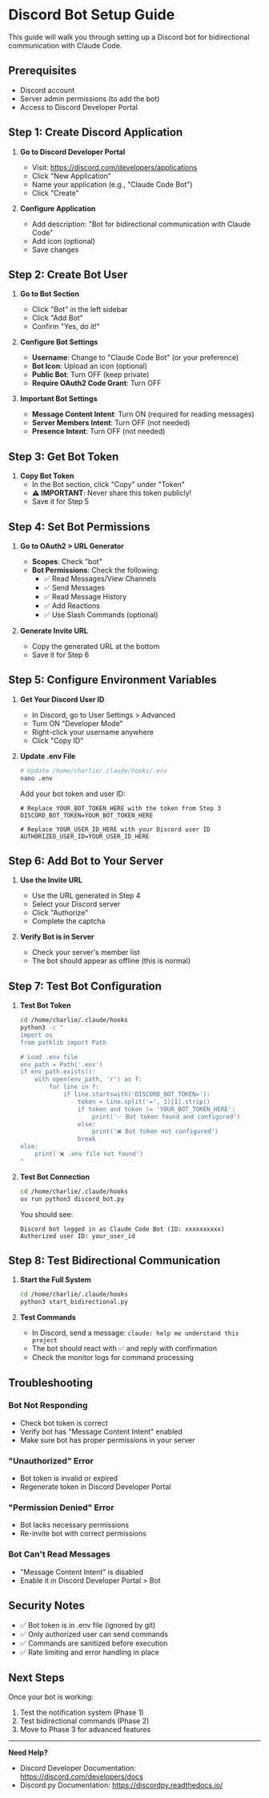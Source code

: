 # Discord Bot Setup Guide

This guide will walk you through setting up a Discord bot for bidirectional communication with Claude Code.

## Prerequisites

- Discord account
- Server admin permissions (to add the bot)
- Access to Discord Developer Portal

## Step 1: Create Discord Application

1. **Go to Discord Developer Portal**
   - Visit: https://discord.com/developers/applications
   - Click "New Application"
   - Name your application (e.g., "Claude Code Bot")
   - Click "Create"

2. **Configure Application**
   - Add description: "Bot for bidirectional communication with Claude Code"
   - Add icon (optional)
   - Save changes

## Step 2: Create Bot User

1. **Go to Bot Section**
   - Click "Bot" in the left sidebar
   - Click "Add Bot"
   - Confirm "Yes, do it!"

2. **Configure Bot Settings**
   - **Username**: Change to "Claude Code Bot" (or your preference)
   - **Bot Icon**: Upload an icon (optional)
   - **Public Bot**: Turn OFF (keep private)
   - **Require OAuth2 Code Grant**: Turn OFF

3. **Important Bot Settings**
   - **Message Content Intent**: Turn ON (required for reading messages)
   - **Server Members Intent**: Turn OFF (not needed)
   - **Presence Intent**: Turn OFF (not needed)

## Step 3: Get Bot Token

1. **Copy Bot Token**
   - In the Bot section, click "Copy" under "Token"
   - **⚠️ IMPORTANT**: Never share this token publicly!
   - Save it for Step 5

## Step 4: Set Bot Permissions

1. **Go to OAuth2 > URL Generator**
   - **Scopes**: Check "bot"
   - **Bot Permissions**: Check the following:
     - ✅ Read Messages/View Channels
     - ✅ Send Messages
     - ✅ Read Message History
     - ✅ Add Reactions
     - ✅ Use Slash Commands (optional)

2. **Generate Invite URL**
   - Copy the generated URL at the bottom
   - Save it for Step 6

## Step 5: Configure Environment Variables

1. **Get Your Discord User ID**
   - In Discord, go to User Settings > Advanced
   - Turn ON "Developer Mode"
   - Right-click your username anywhere
   - Click "Copy ID"

2. **Update .env File**
   ```bash
   # Update /home/charlie/.claude/hooks/.env
   nano .env
   ```
   
   Add your bot token and user ID:
   ```env
   # Replace YOUR_BOT_TOKEN_HERE with the token from Step 3
   DISCORD_BOT_TOKEN=YOUR_BOT_TOKEN_HERE
   
   # Replace YOUR_USER_ID_HERE with your Discord user ID
   AUTHORIZED_USER_ID=YOUR_USER_ID_HERE
   ```

## Step 6: Add Bot to Your Server

1. **Use the Invite URL**
   - Use the URL generated in Step 4
   - Select your Discord server
   - Click "Authorize"
   - Complete the captcha

2. **Verify Bot is in Server**
   - Check your server's member list
   - The bot should appear as offline (this is normal)

## Step 7: Test Bot Configuration

1. **Test Bot Token**
   ```bash
   cd /home/charlie/.claude/hooks
   python3 -c "
   import os
   from pathlib import Path
   
   # Load .env file
   env_path = Path('.env')
   if env_path.exists():
       with open(env_path, 'r') as f:
           for line in f:
               if line.startswith('DISCORD_BOT_TOKEN='):
                   token = line.split('=', 1)[1].strip()
                   if token and token != 'YOUR_BOT_TOKEN_HERE':
                       print('✅ Bot token found and configured')
                   else:
                       print('❌ Bot token not configured')
                   break
   else:
       print('❌ .env file not found')
   "
   ```

2. **Test Bot Connection**
   ```bash
   cd /home/charlie/.claude/hooks
   uv run python3 discord_bot.py
   ```
   
   You should see:
   ```
   Discord bot logged in as Claude Code Bot (ID: xxxxxxxxxx)
   Authorized user ID: your_user_id
   ```

## Step 8: Test Bidirectional Communication

1. **Start the Full System**
   ```bash
   cd /home/charlie/.claude/hooks
   python3 start_bidirectional.py
   ```

2. **Test Commands**
   - In Discord, send a message: `claude: help me understand this project`
   - The bot should react with ✅ and reply with confirmation
   - Check the monitor logs for command processing

## Troubleshooting

### Bot Not Responding
- Check bot token is correct
- Verify bot has "Message Content Intent" enabled
- Make sure bot has proper permissions in your server

### "Unauthorized" Error
- Bot token is invalid or expired
- Regenerate token in Discord Developer Portal

### "Permission Denied" Error
- Bot lacks necessary permissions
- Re-invite bot with correct permissions

### Bot Can't Read Messages
- "Message Content Intent" is disabled
- Enable it in Discord Developer Portal > Bot

## Security Notes

- ✅ Bot token is in .env file (ignored by git)
- ✅ Only authorized user can send commands
- ✅ Commands are sanitized before execution
- ✅ Rate limiting and error handling in place

## Next Steps

Once your bot is working:
1. Test the notification system (Phase 1)
2. Test bidirectional commands (Phase 2)
3. Move to Phase 3 for advanced features

---

**Need Help?**
- Discord Developer Documentation: https://discord.com/developers/docs
- Discord.py Documentation: https://discordpy.readthedocs.io/